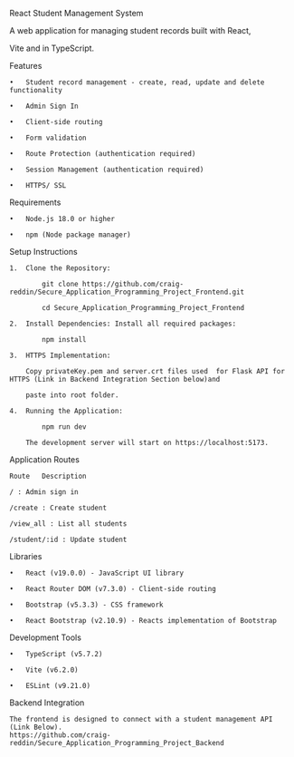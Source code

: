 React Student Management System

A web application for managing student records built with React, 

Vite and in TypeScript.

Features

    •	Student record management - create, read, update and delete functionality

    •	Admin Sign In

    •	Client-side routing

    •	Form validation

    •	Route Protection (authentication required)

    •	Session Management (authentication required)

    •	HTTPS/ SSL

Requirements

    •	Node.js 18.0 or higher

    •	npm (Node package manager)

Setup Instructions

    1.	Clone the Repository:

            git clone https://github.com/craig-reddin/Secure_Application_Programming_Project_Frontend.git
    
            cd Secure_Application_Programming_Project_Frontend

    2.	Install Dependencies: Install all required packages:

            npm install

    3.	HTTPS Implementation: 
    
        Copy privateKey.pem and server.crt files used  for Flask API for HTTPS (Link in Backend Integration Section below)and 
    
        paste into root folder.

    4.	Running the Application:

            npm run dev

        The development server will start on https://localhost:5173.

Application Routes

    Route	Description

    / : Admin sign in

    /create : Create student 

    /view_all :	List all students

    /student/:id : Update student

Libraries

    •	React (v19.0.0) - JavaScript UI library

    •	React Router DOM (v7.3.0) - Client-side routing

    •	Bootstrap (v5.3.3) - CSS framework

    •	React Bootstrap (v2.10.9) - Reacts implementation of Bootstrap 

Development Tools

    •	TypeScript (v5.7.2) 

    •	Vite (v6.2.0)

    •	ESLint (v9.21.0)

Backend Integration

    The frontend is designed to connect with a student management API 
    (Link Below). 
    https://github.com/craig-reddin/Secure_Application_Programming_Project_Backend
